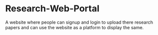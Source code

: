 # Research-Web-Portal
A website where people can signup and login to upload there research papers and can use the website as a platform to display the same.
